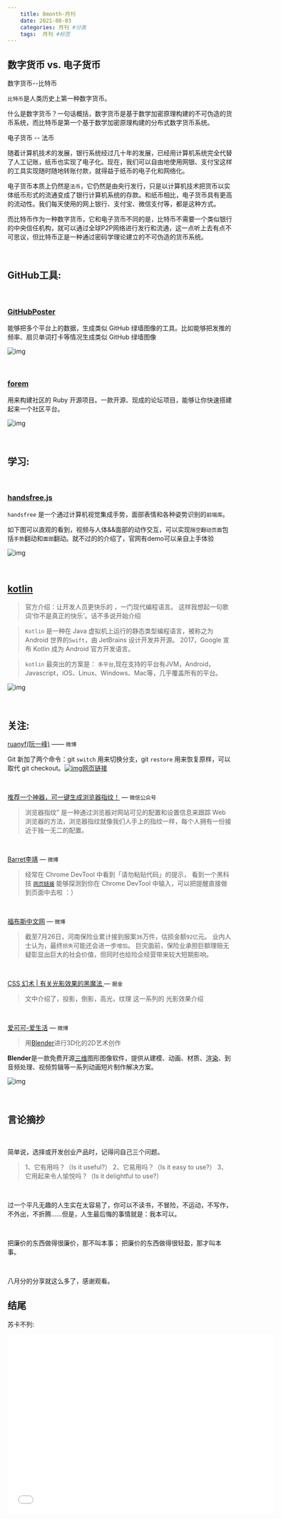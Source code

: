 ```yaml
---
    title: 8month-月刊
    date: 2021-08-03
    categories: 月刊 #分类
    tags:  月刊 #标签
---
```




## 数字货币 vs. 电子货币

数字货币--比特币

`比特币`是人类历史上第一种数字货币。

什么是数字货币？一句话概括，数字货币是基于数学加密原理构建的不可伪造的货币系统，而比特币是第一个基于数学加密原理构建的分布式数字货币系统。

电子货币 -- 法币

随着计算机技术的发展，银行系统经过几十年的发展，已经用计算机系统完全代替了人工记账，纸币也实现了电子化。现在，我们可以自由地使用网银、支付宝这样的工具实现随时随地转账付款，就得益于纸币的电子化和网络化。

电子货币本质上仍然是`法币`，它仍然是由央行发行，只是以计算机技术把货币以实体纸币形式的流通变成了银行计算机系统的存款。和纸币相比，电子货币具有更高的流动性。我们每天使用的网上银行、支付宝、微信支付等，都是这种方式。

而比特币作为一种数字货币，它和电子货币不同的是，比特币不需要一个类似银行的中央信任机构，就可以通过全球P2P网络进行发行和流通，这一点听上去有点不可思议，但比特币正是一种通过密码学理论建立的不可伪造的货币系统。

<br/>

## GitHub工具:

<br/>

### [GitHubPoster](https://github.com/yihong0618/GitHubPoster)

能够把多个平台上的数据，生成类似 GitHub 绿墙图像的工具。比如能够把发推的频率、扇贝单词打卡等情况生成类似 GitHub 绿墙图像

![img](https://img.hellogithub.com/hellogithub/63/img/GitHubPoster.png)

<br/>

### [forem](https://github.com/forem/forem)

用来构建社区的 Ruby 开源项目。一款开源、现成的论坛项目，能够让你快速搭建起来一个社区平台。

![img](https://img.hellogithub.com/hellogithub/63/img/forem.png)

<br/>

## 学习:

<br/>

### [handsfree.js ](https://handsfree.js.org/)

`handsfree` 是一个通过计算机视觉集成手势，面部表情和各种姿势识别的`前端库`。

如下图可以直观的看到，视频与人体&&面部的动作交互，可以实现`隔空翻动页面`包括`手势`翻动和`面部`翻动。就不过的的介绍了，官网有demo可以亲自上手体验

![img](https://imgconvert.csdnimg.cn/aHR0cHM6Ly9tbWJpei5xcGljLmNuL21tYml6X2dpZi93b2tOSlJmMHl0cXZRbTJpYWtaT3FpYmtKOHhzaWIyVWg3bVZ6SEFpYkFTQm01ME5BcGJWSUJrZGhlSTRnQTRVQmRWRFVzUlNvQXB6VHdZQjhpYkVkSmNCM3pBLzY0MA?x-oss-process=image/format,png)

<br/>

## [kotlin](https://www.kotlincn.net/)

> 官方介绍：让开发人员更快乐的  ，一门现代编程语言。 这样我想起一句歌词‘你不是真正的快乐’。话不多说开始介绍

> `Kotlin` 是一种在 Java 虚拟机上运行的静态类型编程语言，被称之为 Android 世界的`Swift`，由 JetBrains 设计开发并开源。 2017，Google 宣布 Kotlin 成为 Android 官方开发语言。

> `kotlin` 最突出的方案是： `多平台`,现在支持的平台有JVM，Android，Javascript，iOS、Linux、Windows、Mac等，几乎覆盖所有的平台。

![img](https://upload-images.jianshu.io/upload_images/2959136-d6739a079dfcc11d.png?imageMogr2/auto-orient/strip%7CimageView2/2/w/1200)

<br/>

## 关注:



[ruanyf(阮一峰)](https://weibo.com/u/1400854834) —— `微博`

Git 新加了两个命令：git `switch` 用来切换分支，git `restore` 用来恢复原样，可以取代 git checkout。[![img](https://h5.sinaimg.cn/upload/2015/09/25/3/timeline_card_small_web_default.png)网页链接](http://weibo.cn/sinaurl?toasturl=https%3A%2F%2Fwww.banterly.net%2F2021%2F07%2F31%2Fnew-in-git-switch-and-restore%2F) 

<br/>

[推荐一个神器，可一键生成浏览器指纹！](https://mp.weixin.qq.com/s/ZfoLg5YXPB4lEhl9bL_TTA) — `微信公众号`

> 浏览器指纹” 是一种通过浏览器对网站可见的配置和设置信息来跟踪 Web 浏览器的方法，浏览器指纹就像我们人手上的指纹一样，每个人拥有一份接近于独一无二的配置。

<br/>

[Barret李靖](https://weibo.com/u/1812166904?tabtype=&lpage=homeRecom)  — `微博`

> 经常在 Chrome DevTool 中看到「请勿粘贴代码」的提示， 看到一个黑科技  [`网页链接`](https://www.etherdream.com/chrome-devtool-monitor) 能够探测到你在 Chrome DevTool 中输入，可以把提醒直接做到页面中去啦 ：）

<br/>

[福布斯中文网](https://weibo.com/u/1765373140) — `微博`

> 截至7月26日，河南保险业累计接到报案`36`万件，估损金额`92亿`元。 业内人士认为，最终`损失`可能还会进一步`增加`。 巨灾面前，保险业承担巨额理赔无疑彰显出巨大的社会价值，但同时也给险企经营带来较大短期影响。

<br/>

[CSS 幻术 | 有关光影效果的黑魔法 ](https://juejin.cn/post/6965488051695353886#heading-1)— `掘金`

> 文中介绍了，投影，倒影，高光，纹理 这一系列的 光影效果介绍

<br/>

[爱可可-爱生活](https://www.weibo.com/u/1402400261) — `微博`

> 用[Blender](https://www.blender.org/)进行3D化的2D艺术创作

**Blender**是一款免费开源[三维](https://baike.baidu.com/item/三维/9517577)图形图像软件，提供从建模、动画、材质、[渲染](https://baike.baidu.com/item/渲染/3662013)、到音频处理、视频剪辑等一系列动画短片制作解决方案。

![img](https://code.blender.org/wp-content/uploads/2021/06/StampInfo_RenderScreen.jpg)

<br/>

## 言论摘抄

<br/>

简单说，选择或开发创业产品时，记得问自己三个问题。

> 1、它有用吗？（Is it useful?）
>  2、它易用吗？（Is it easy to use?）
>  3、它用起来令人愉悦吗？（Is it delightful to use?）

<br/>

过一个平凡无趣的人生实在太容易了，你可以不读书，不冒险，不运动，不写作，不外出，不折腾……但是，人生最后悔的事情就是：我本可以。

<br/>

把廉价的东西做得很廉价，那不叫本事； 把廉价的东西做得很轻盈，那才叫本事。

<br/>

八月分的分享就这么多了，感谢观看。

## 结尾

苏卡不列:

<iframe height="400" width="600" src="//player.bilibili.com/player.html?aid=98823904&bvid=BV1H7411U7ye&cid=168686873&page=1" scrolling="no" border="0" frameborder="no" framespacing="0" allowfullscreen="true"> </iframe>